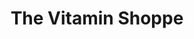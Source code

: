 ---
title: "The Vitamin Shoppe"
url: /staten-island/the-vitamin-shoppe-hyland-boulevard-c/
shop: nutrition supplements
---